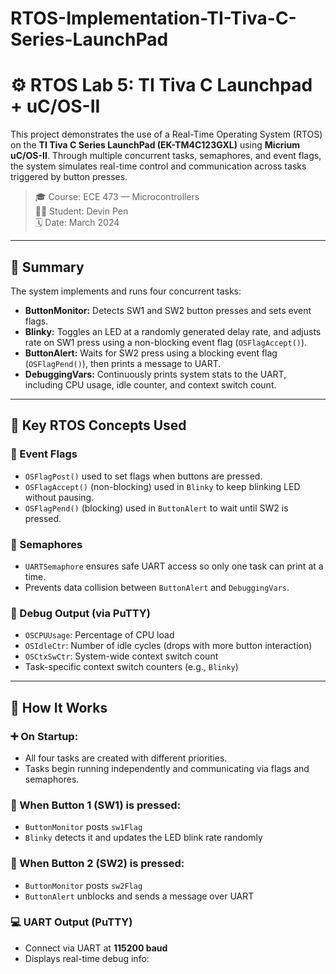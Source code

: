 # RTOS-Implementation-TI-Tiva-C-Series-LaunchPad

# ⚙️ RTOS Lab 5: TI Tiva C Launchpad + uC/OS-II

This project demonstrates the use of a Real-Time Operating System (RTOS) on the **TI Tiva C Series LaunchPad (EK-TM4C123GXL)** using **Micrium uC/OS-II**. Through multiple concurrent tasks, semaphores, and event flags, the system simulates real-time control and communication across tasks triggered by button presses.

> 🎓 Course: ECE 473 — Microcontrollers  
> 👨‍💻 Student: Devin Pen    
> 🗓️ Date: March 2024

---

## 📌 Summary

The system implements and runs four concurrent tasks:
- **ButtonMonitor:** Detects SW1 and SW2 button presses and sets event flags.
- **Blinky:** Toggles an LED at a randomly generated delay rate, and adjusts rate on SW1 press using a non-blocking event flag (`OSFlagAccept()`).
- **ButtonAlert:** Waits for SW2 press using a blocking event flag (`OSFlagPend()`), then prints a message to UART.
- **DebuggingVars:** Continuously prints system stats to the UART, including CPU usage, idle counter, and context switch count.

---

## 🧠 Key RTOS Concepts Used

### 🔹 Event Flags
- `OSFlagPost()` used to set flags when buttons are pressed.
- `OSFlagAccept()` (non-blocking) used in `Blinky` to keep blinking LED without pausing.
- `OSFlagPend()` (blocking) used in `ButtonAlert` to wait until SW2 is pressed.

### 🔹 Semaphores
- `UARTSemaphore` ensures safe UART access so only one task can print at a time.
- Prevents data collision between `ButtonAlert` and `DebuggingVars`.

### 🔹 Debug Output (via PuTTY)
- `OSCPUUsage`: Percentage of CPU load
- `OSIdleCtr`: Number of idle cycles (drops with more button interaction)
- `OSCtxSwCtr`: System-wide context switch count
- Task-specific context switch counters (e.g., `Blinky`)

---

## 🔧 How It Works

### ➕ On Startup:
- All four tasks are created with different priorities.
- Tasks begin running independently and communicating via flags and semaphores.

### 🔘 When Button 1 (SW1) is pressed:
- `ButtonMonitor` posts `sw1Flag`
- `Blinky` detects it and updates the LED blink rate randomly

### 🔘 When Button 2 (SW2) is pressed:
- `ButtonMonitor` posts `sw2Flag`
- `ButtonAlert` unblocks and sends a message over UART

### 💻 UART Output (PuTTY)
- Connect via UART at **115200 baud**
- Displays real-time debug info:
